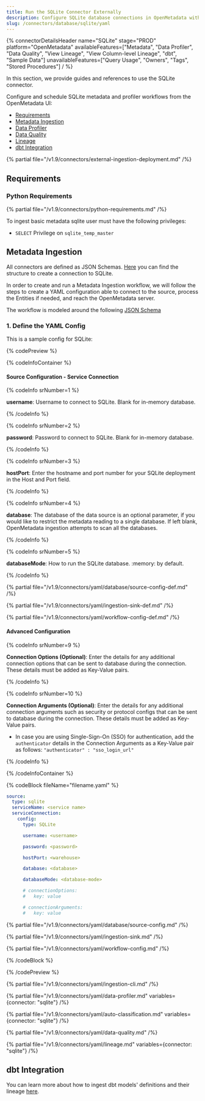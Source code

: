 ```yaml
---
title: Run the SQLite Connector Externally
description: Configure SQLite database connections in OpenMetadata with YAML. Step-by-step setup guide, configuration examples, and best practices for metadata extraction.
slug: /connectors/database/sqlite/yaml
---
```


{% connectorDetailsHeader
name="SQLite"
stage="PROD"
platform="OpenMetadata"
availableFeatures=["Metadata", "Data Profiler", "Data Quality", "View Lineage", "View Column-level Lineage", "dbt", "Sample Data"]
unavailableFeatures=["Query Usage", "Owners", "Tags", "Stored Procedures"]
/ %}

In this section, we provide guides and references to use the SQLite connector.

Configure and schedule SQLite metadata and profiler workflows from the OpenMetadata UI:

- [Requirements](#requirements)
- [Metadata Ingestion](#metadata-ingestion)
- [Data Profiler](#data-profiler)
- [Data Quality](#data-quality)
- [Lineage](#lineage)
- [dbt Integration](#dbt-integration)

{% partial file="/v1.9/connectors/external-ingestion-deployment.md" /%}

## Requirements

### Python Requirements

{% partial file="/v1.9/connectors/python-requirements.md" /%}

To ingest basic metadata sqlite user must have the following privileges:
  - `SELECT` Privilege on `sqlite_temp_master`

## Metadata Ingestion

All connectors are defined as JSON Schemas.
[Here](https://github.com/open-metadata/OpenMetadata/blob/main/openmetadata-spec/src/main/resources/json/schema/entity/services/connections/database/sqliteConnection.json)
you can find the structure to create a connection to SQLite.

In order to create and run a Metadata Ingestion workflow, we will follow
the steps to create a YAML configuration able to connect to the source,
process the Entities if needed, and reach the OpenMetadata server.

The workflow is modeled around the following
[JSON Schema](https://github.com/open-metadata/OpenMetadata/blob/main/openmetadata-spec/src/main/resources/json/schema/metadataIngestion/workflow.json)

### 1. Define the YAML Config

This is a sample config for SQLite:

{% codePreview %}

{% codeInfoContainer %}

#### Source Configuration - Service Connection

{% codeInfo srNumber=1 %}

**username**: Username to connect to SQLite. Blank for in-memory database.

{% /codeInfo %}

{% codeInfo srNumber=2 %}

**password**: Password to connect to SQLite. Blank for in-memory database.

{% /codeInfo %}

{% codeInfo srNumber=3 %}

**hostPort**: Enter the hostname and port number for your SQLite deployment in the Host and Port field.

{% /codeInfo %}

{% codeInfo srNumber=4 %}

**database**: The database of the data source is an optional parameter, if you would like to restrict the metadata reading to a single database. If left blank, OpenMetadata ingestion attempts to scan all the databases.


{% /codeInfo %}

{% codeInfo srNumber=5 %}

**databaseMode**: How to run the SQLite database. :memory: by default.

{% /codeInfo %}

{% partial file="/v1.9/connectors/yaml/database/source-config-def.md" /%}

{% partial file="/v1.9/connectors/yaml/ingestion-sink-def.md" /%}

{% partial file="/v1.9/connectors/yaml/workflow-config-def.md" /%}

#### Advanced Configuration

{% codeInfo srNumber=9 %}

**Connection Options (Optional)**: Enter the details for any additional connection options that can be sent to database during the connection. These details must be added as Key-Value pairs.

{% /codeInfo %}

{% codeInfo srNumber=10 %}

**Connection Arguments (Optional)**: Enter the details for any additional connection arguments such as security or protocol configs that can be sent to database during the connection. These details must be added as Key-Value pairs.

- In case you are using Single-Sign-On (SSO) for authentication, add the `authenticator` details in the Connection Arguments as a Key-Value pair as follows: `"authenticator" : "sso_login_url"`

{% /codeInfo %}

{% /codeInfoContainer %}

{% codeBlock fileName="filename.yaml" %}

```yaml {% isCodeBlock=true %}
source:
  type: sqlite
  serviceName: <service name>
  serviceConnection:
    config:
      type: SQLite
```
```yaml {% srNumber=1 %}
      username: <username>
```
```yaml {% srNumber=2 %}
      password: <password>
```
```yaml {% srNumber=3 %}
      hostPort: <warehouse>
```
```yaml {% srNumber=4 %}
      database: <database>
```
```yaml {% srNumber=5 %}
      databaseMode: <database-mode>
```
```yaml {% srNumber=9 %}
      # connectionOptions:
      #   key: value
```
```yaml {% srNumber=10 %}
      # connectionArguments:
      #   key: value
```


{% partial file="/v1.9/connectors/yaml/database/source-config.md" /%}

{% partial file="/v1.9/connectors/yaml/ingestion-sink.md" /%}

{% partial file="/v1.9/connectors/yaml/workflow-config.md" /%}

{% /codeBlock %}

{% /codePreview %}

{% partial file="/v1.9/connectors/yaml/ingestion-cli.md" /%}

{% partial file="/v1.9/connectors/yaml/data-profiler.md" variables={connector: "sqlite"} /%}

{% partial file="/v1.9/connectors/yaml/auto-classification.md" variables={connector: "sqlite"} /%}

{% partial file="/v1.9/connectors/yaml/data-quality.md" /%}

{% partial file="/v1.9/connectors/yaml/lineage.md" variables={connector: "sqlite"} /%}

## dbt Integration

You can learn more about how to ingest dbt models' definitions and their lineage [here](/connectors/ingestion/workflows/dbt).
